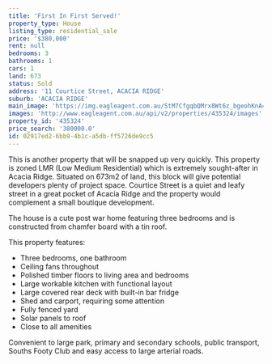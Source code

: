 ```yaml
---
title: 'First In First Served!'
property_type: House
listing_type: residential_sale
price: '$380,000'
rent: null
bedrooms: 3
bathrooms: 1
cars: 1
land: 673
status: Sold
address: '11 Courtice Street, ACACIA RIDGE'
suburb: 'ACACIA RIDGE'
main_image: 'https://img.eagleagent.com.au/StM7CfgqbQMrx8Wt6z_bgeohKnA=/1280x854/smart/https://s3-us-west-2.amazonaws.com/eagleagent-orig/images/6823220/118648051-image-M.jpg'
images: 'http://www.eagleagent.com.au/api/v2/properties/435324/images'
property_id: '435324'
price_search: '380000.0'
id: 02917ed2-6bb9-4b1c-a5db-ff5726de9cc5
---
```

This is another property that will be snapped up very quickly. This property is zoned LMR (Low Medium Residential) which is extremely sought-after in Acacia Ridge. Situated on 673m2 of land, this block will give potential developers plenty of project space. Courtice Street is a quiet and leafy street in a great pocket of Acacia Ridge and the property would complement a small boutique development.

The house is a cute post war home featuring three bedrooms and is constructed from chamfer board with a tin roof.

This property features:

*  Three bedrooms, one bathroom
*  Ceiling fans throughout
*  Polished timber floors to living area and bedrooms
*  Large workable kitchen with functional layout
*  Large covered rear deck with built-in bar fridge
*  Shed and carport, requiring some attention
*  Fully fenced yard
*  Solar panels to roof
*  Close to all amenities

Convenient to large park, primary and secondary schools, public transport, Souths Footy Club and easy access to large arterial roads.